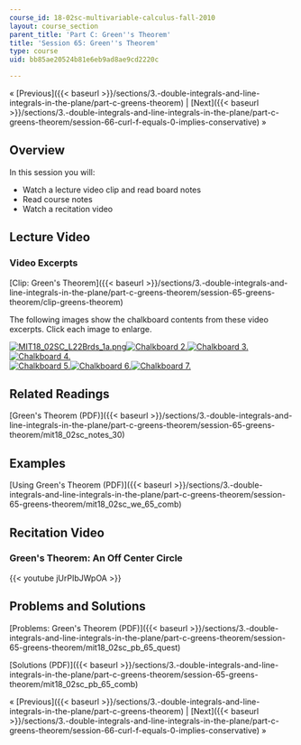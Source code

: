```yaml
---
course_id: 18-02sc-multivariable-calculus-fall-2010
layout: course_section
parent_title: 'Part C: Green''s Theorem'
title: 'Session 65: Green''s Theorem'
type: course
uid: bb85ae20524b81e6eb9ad8ae9cd2220c

---
```


« [Previous]({{< baseurl >}}/sections/3.-double-integrals-and-line-integrals-in-the-plane/part-c-greens-theorem) | [Next]({{< baseurl >}}/sections/3.-double-integrals-and-line-integrals-in-the-plane/part-c-greens-theorem/session-66-curl-f-equals-0-implies-conservative) »

Overview
--------

In this session you will:

*   Watch a lecture video clip and read board notes
*   Read course notes
*   Watch a recitation video

Lecture Video
-------------

### Video Excerpts

[Clip: Green's Theorem]({{< baseurl >}}/sections/3.-double-integrals-and-line-integrals-in-the-plane/part-c-greens-theorem/session-65-greens-theorem/clip-greens-theorem)

The following images show the chalkboard contents from these video excerpts. Click each image to enlarge.

[![MIT18_02SC_L22Brds_1a.png](/coursemedia/18-02sc-multivariable-calculus-fall-2010/c7c2b2976156b3b7827d7cd1c360392e_MIT18_02SC_L22Brds_1a.png)](/coursemedia/18-02sc-multivariable-calculus-fall-2010/c1f271ad337e9d80951255c06aecb8d8_MIT18_02SC_L22Brds_1.png "Open in a new window.")[![Chalkboard 2.](/coursemedia/18-02sc-multivariable-calculus-fall-2010/73508e9c342b97575b2d486a28c69835_MIT18_02SC_L22Brds_2a.png)](/coursemedia/18-02sc-multivariable-calculus-fall-2010/540ad1f19aeda99c7f66f63d963b64e8_MIT18_02SC_L22Brds_2.png "Open in a new window.")[![Chalkboard 3.](/coursemedia/18-02sc-multivariable-calculus-fall-2010/9858e897717d85c1e2ba75f4eeecc031_MIT18_02SC_L22Brds_3a.png)](/coursemedia/18-02sc-multivariable-calculus-fall-2010/d9d6d9c3e0e8914185483c70fa467b33_MIT18_02SC_L22Brds_3.png "Open in a new window.")[![Chalkboard 4.](/coursemedia/18-02sc-multivariable-calculus-fall-2010/46eeaaca9a7000bf2e9b0f8d1543eee1_MIT18_02SC_L22Brds_4a.png)](/coursemedia/18-02sc-multivariable-calculus-fall-2010/2571442f6764e195a2216735bbcdc858_MIT18_02SC_L22Brds_4.png "Open in a new window.")  
[![Chalkboard 5.](/coursemedia/18-02sc-multivariable-calculus-fall-2010/c0f2801a80c2410d532c9e012689ac67_MIT18_02SC_L22Brds_5a.png)](/coursemedia/18-02sc-multivariable-calculus-fall-2010/1acc86a4e412ad52a88f73db1975cc1a_MIT18_02SC_L22Brds_5.png "Open in a new window.")[![Chalkboard 6.](/coursemedia/18-02sc-multivariable-calculus-fall-2010/9e696133c2ad3e260af7300b44ce9476_MIT18_02SC_L22Brds_6a.png)](/coursemedia/18-02sc-multivariable-calculus-fall-2010/4df018ce8b112a39a8a38f9d087f1de6_MIT18_02SC_L22Brds_6.png "Open in a new window.")[![Chalkboard 7.](/coursemedia/18-02sc-multivariable-calculus-fall-2010/12c8c89c89e639c6bd9c4e9bcf0f45d7_MIT18_02SC_L22Brds_7a.png)](/coursemedia/18-02sc-multivariable-calculus-fall-2010/2798254b3f64a5047c15fcd9ce5c7857_MIT18_02SC_L22Brds_7.png "Open in a new window.")

Related Readings
----------------

[Green's Theorem (PDF)]({{< baseurl >}}/sections/3.-double-integrals-and-line-integrals-in-the-plane/part-c-greens-theorem/session-65-greens-theorem/mit18_02sc_notes_30)

Examples
--------

[Using Green's Theorem (PDF)]({{< baseurl >}}/sections/3.-double-integrals-and-line-integrals-in-the-plane/part-c-greens-theorem/session-65-greens-theorem/mit18_02sc_we_65_comb)

Recitation Video
----------------

### Green's Theorem: An Off Center Circle

{{< youtube jUrPIbJWpOA >}}

Problems and Solutions
----------------------

[Problems: Green's Theorem (PDF)]({{< baseurl >}}/sections/3.-double-integrals-and-line-integrals-in-the-plane/part-c-greens-theorem/session-65-greens-theorem/mit18_02sc_pb_65_quest)

[Solutions (PDF)]({{< baseurl >}}/sections/3.-double-integrals-and-line-integrals-in-the-plane/part-c-greens-theorem/session-65-greens-theorem/mit18_02sc_pb_65_comb)

« [Previous]({{< baseurl >}}/sections/3.-double-integrals-and-line-integrals-in-the-plane/part-c-greens-theorem) | [Next]({{< baseurl >}}/sections/3.-double-integrals-and-line-integrals-in-the-plane/part-c-greens-theorem/session-66-curl-f-equals-0-implies-conservative) »